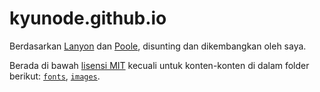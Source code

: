# kyunode.github.io

Berdasarkan [Lanyon](<https://github.com/poole/lanyon>) dan [Poole](<http://getpoole.com>), disunting dan dikembangkan oleh saya.

Berada di bawah [lisensi MIT](https://github.com/qauland/qauland.github.io/blob/master/LICENSE.md) kecuali untuk konten-konten di dalam folder berikut: [`fonts`](https://github.com/qauland/qauland.github.io/tree/master/fonts/), [`images`](https://github.com/qauland/qauland.github.io/tree/master/images/).

